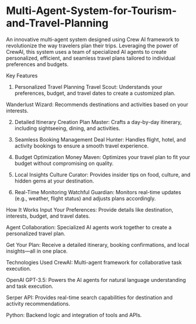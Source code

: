 # Multi-Agent-System-for-Tourism-and-Travel-Planning
An innovative multi-agent system designed using Crew AI framework to revolutionize the way travelers plan their trips. Leveraging the power of CrewAI, this system uses a team of specialized AI agents to create personalized, efficient, and seamless travel plans tailored to individual preferences and budgets.

Key Features
1. Personalized Travel Planning
Travel Scout: Understands your preferences, budget, and travel dates to create a customized plan.

Wanderlust Wizard: Recommends destinations and activities based on your interests.

2. Detailed Itinerary Creation
Plan Master: Crafts a day-by-day itinerary, including sightseeing, dining, and activities.

3. Seamless Booking Management
Deal Hunter: Handles flight, hotel, and activity bookings to ensure a smooth travel experience.

4. Budget Optimization
Money Maven: Optimizes your travel plan to fit your budget without compromising on quality.

5. Local Insights
Culture Curator: Provides insider tips on food, culture, and hidden gems at your destination.

6. Real-Time Monitoring
Watchful Guardian: Monitors real-time updates (e.g., weather, flight status) and adjusts plans accordingly.

How It Works
Input Your Preferences: Provide details like destination, interests, budget, and travel dates.

Agent Collaboration: Specialized AI agents work together to create a personalized travel plan.

Get Your Plan: Receive a detailed itinerary, booking confirmations, and local insights—all in one place.

Technologies Used
CrewAI: Multi-agent framework for collaborative task execution.

OpenAI GPT-3.5: Powers the AI agents for natural language understanding and task execution.

Serper API: Provides real-time search capabilities for destination and activity recommendations.

Python: Backend logic and integration of tools and APIs.
